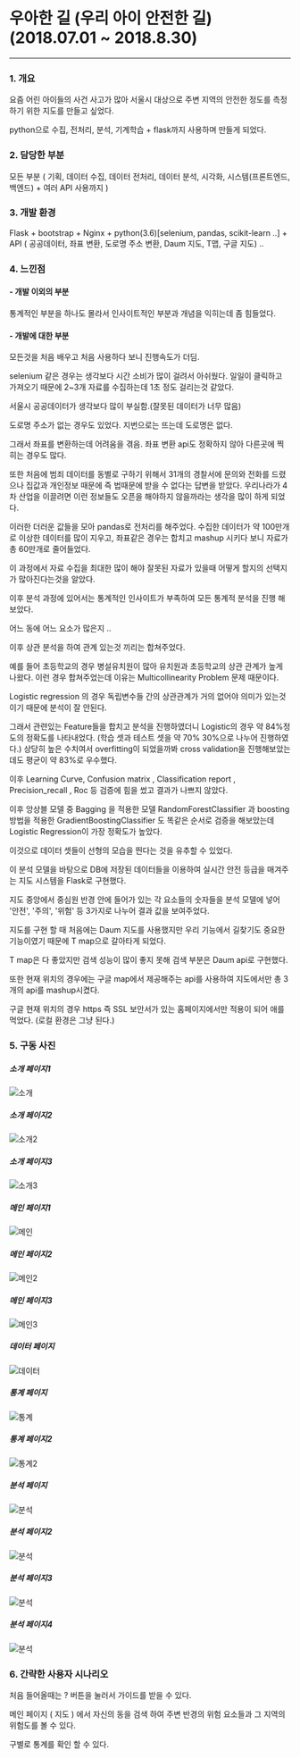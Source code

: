 # 우아한 길 (우리 아이 안전한 길)(2018.07.01 ~ 2018.8.30)
---

### 1. 개요 

요즘 어린 아이들의 사건 사고가 많아 서울시 대상으로 주변 지역의 안전한 정도를 측정하기 위한 지도를 만들고 싶었다.

python으로 수집, 전처리, 분석, 기계학습 + flask까지 사용하며 만들게 되었다.

### 2. 담당한 부분
 
모든 부분 ( 기획, 데이터 수집, 데이터 전처리, 데이터 분석, 시각화, 시스템(프론트엔드, 백엔드) + 여러 API 사용까지 )
 
### 3. 개발 환경
 
 Flask + bootstrap + Nginx + python(3.6)[selenium, pandas, scikit-learn ..] + API ( 공공데이터, 좌표 변환, 도로명 주소 변환, Daum 지도, T맵, 구글 지도) ..
 
### 4. 느낀점
 
#### - 개발 이외의 부분
 
 통계적인 부분을 하나도 몰라서 인사이트적인 부분과 개념을 익히는데 좀 힘들었다.
 
 
 
#### - 개발에 대한 부분
 
 모든것을 처음 배우고 처음 사용하다 보니 진행속도가 더딤.
 
 selenium 같은 경우는 생각보다 시간 소비가 많이 걸려서 아쉬웠다. 일일이 클릭하고 가져오기 때문에 2~3개 자료를 수집하는데 1초 정도 걸리는것 같았다.
 
 서울시 공공데이터가 생각보다 많이 부실함.(잘못된 데이터가 너무 많음)
 
 도로명 주소가 없는 경우도 있었다. 지번으로는 뜨는데 도로명은 없다.
 
 그래서 좌표를 변환하는데 어려움을 겪음. 좌표 변환 api도 정확하지 않아 다른곳에 찍히는 경우도 많다.
 
 또한 처음에 범죄 데이터를 동별로 구하기 위해서 31개의 경찰서에 문의와 전화를 드렸으나 집값과 개인정보 때문에 즉 법때문에 받을 수 없다는 답변을 받았다. 우리나라가 4차 산업을 이끌려면 이런 정보들도 오픈을 해야하지 않을까라는 생각을 많이 하게 되었다.
 
 이러한 더러운 값들을 모아 pandas로 전처리를 해주었다. 수집한 데이터가 약 100만개로 이상한 데이터를 많이 지우고, 좌표같은 경우는 합치고 mashup 시키다 보니 자료가 총 60만개로 줄어들었다.
 
 이 과정에서 자료 수집을 최대한 많이 해야 잘못된 자료가 있을때 어떻게 할지의 선택지가 많아진다는것을 알았다.
 
 이후 분석 과정에 있어서는 통계적인 인사이트가 부족하여 모든 통계적 분석을 진행 해보았다.
 
 어느 동에 어느 요소가 많은지 ..
 
 이후 상관 분석을 하여 관계 있는것 끼리는 합쳐주었다.
 
 예를 들어 초등학교의 경우 병설유치원이 많아 유치원과 초등학교의 상관 관계가 높게 나왔다. 이런 경우 합쳐주었는데 이유는 Multicollinearity Problem
문제 때문이다. 

Logistic regression 의 경우 독립변수들 간의 상관관계가 거의 없어야 의미가 있는것이기 때문에 분석이 잘 안된다.

그래서 관련있는 Feature들을 합치고 분석을 진행하였더니 Logistic의 경우 약 84%정도의 정확도를 나타내었다. (학습 셋과 테스트 셋을 약 70% 30%으로 나누어 진행하였다.) 상당히 높은 수치여서 overfitting이 되었을까봐 cross validation을 진행해보았는데도 평균이 약 83%로 우수했다.

이후 Learning Curve, Confusion matrix , Classification report , Precision_recall , Roc 등 검증에 힘을 썼고 결과가 나쁘지 않았다.

이후 앙상블 모델 중 Bagging 을 적용한 모델 RandomForestClassifier 과 boosting 방법을 적용한 GradientBoostingClassifier 도 똑같은 순서로 검증을 해보았는데 Logistic Regression이 가장 정확도가 높았다. 

이것으로 데이터 셋들이 선형의 모습을 띈다는 것을 유추할 수 있었다.

이 분석 모델을 바탕으로 DB에 저장된 데이터들을 이용하여 실시간 안전 등급을 매겨주는 지도 시스템을 Flask로 구현했다.

지도 중앙에서 중심원 반경 안에 들어가 있는 각 요소들의 숫자들을 분석 모델에 넣어 '안전', '주의', '위험' 등 3가지로 나누어 결과 값을 보여주었다.

지도를 구현 할 때 처음에는 Daum 지도를 사용했지만 우리 기능에서 길찾기도 중요한 기능이였기 때문에 T map으로 갈아타게 되었다.

T map은 다 좋았지만 검색 성능이 많이 좋지 못해 검색 부분은 Daum api로 구현했다.

또한 현재 위치의 경우에는 구글 map에서 제공해주는 api를 사용하여 지도에서만 총 3개의 api를 mashup시켰다.

구글 현재 위치의 경우 https 즉 SSL 보안서가 있는 홈페이지에서만 적용이 되어 애를 먹었다. (로컬 환경은 그냥 된다.)

### 5. 구동 사진

##### 소개 페이지1

![소개](./intro/so1.png)

##### 소개 페이지2

![소개2](./intro/so2.png)

##### 소개 페이지3

![소개3](./intro/so3.png)

##### 메인 페이지1

![메인](./intro/main1.png)

##### 메인 페이지2

![메인2](./intro/main2.png)

##### 메인 페이지3

![메인3](./intro/main3.png)

##### 데이터 페이지

![데이터](./intro/data.png)

##### 통계 페이지

![통계](./intro/tong1.png)

##### 통계 페이지2

![통계2](./intro/tong2.png)

##### 분석 페이지

![분석](./intro/bun1.png)

##### 분석 페이지2

![분석](./intro/bun2.png)

##### 분석 페이지3

![분석](./intro/bun3.png)

##### 분석 페이지4

![분석](./intro/bun4.png)


### 6. 간략한 사용자 시나리오

처음 들어올때는 ? 버튼을 눌러서 가이드를 받을 수 있다.

메인 페이지 ( 지도 ) 에서 자신의 동을 검색 하여 주변 반경의 위험 요소들과 그 지역의 위험도를 볼 수 있다.

구별로 통계를 확인 할 수 있다.


